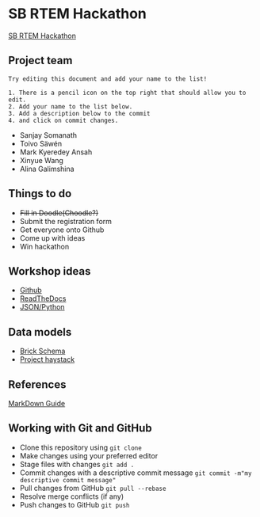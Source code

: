 # SB RTEM Hackathon
[SB RTEM Hackathon](https://www.rtemhackathon.com/)

## Project team
```
Try editing this document and add your name to the list! 

1. There is a pencil icon on the top right that should allow you to edit. 
2. Add your name to the list below. 
3. Add a description below to the commit 
4. and click on commit changes.
```
* Sanjay Somanath
* Toivo Säwén
* Mark Kyeredey Ansah
* Xinyue Wang
* Alina Galimshina

## Things to do
* ~~Fill in Doodle(Choodle?)~~
* Submit the registration form
* Get everyone onto Github
* Come up with ideas
* Win hackathon

## Workshop ideas
* [Github](https://kinsta.com/knowledgebase/what-is-github/)  
* [ReadTheDocs](https://readthedocs.org/)  
* [JSON/Python](https://www.geeksforgeeks.org/read-write-and-parse-json-using-python/)  

## Data models
* [Brick Schema](https://brickschema.org/)  
* [Project haystack](https://project-haystack.org/)  

## References
[MarkDown Guide](https://www.markdownguide.org/extended-syntax/)

## Working with Git and GitHub
* Clone this repository using `git clone`
* Make changes using your preferred editor
* Stage files with changes `git add .`
* Commit changes with a descriptive commit message `git commit -m"my descriptive commit message"`
* Pull changes from GitHub `git pull --rebase`
* Resolve merge conflicts (if any)
* Push changes to GitHub `git push`
